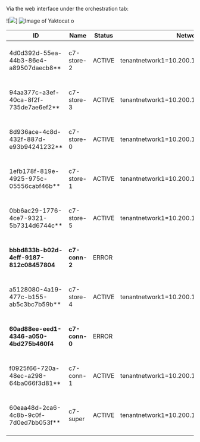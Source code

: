 Via the web interface under the orchestration tab:

![<img src="https://www.dropbox.com/s/2tlab463nrfe6uk/Screenshot%202017-08-15%2009.09.31.png?dl=0)">]
![Image of Yaktocat](https://octodex.github.com/images/yaktocat.png)
o

|ID                                       | Name           | Status | Networks                       | Image Name                                                 |
|------------------------------------------|----------------|--------|--------------------------------|------------------------------------------------------------
| 4d0d392d-55ea-44b3-86e4-a89507daecb8**   | c7-store-2     | ACTIVE | tenantnetwork1=10.200.125.188  | CentOS-7-x86_64-GenericCloud-1612 (CentOS7.3)              |
| 94aa377c-a3ef-40ca-8f2f-735de7ae6ef2**   | c7-store-3     | ACTIVE | tenantnetwork1=10.200.125.187  | CentOS-7-x86_64-GenericCloud-1612 (CentOS7.3)              | 
| 8d936ace-4c8d-432f-887d-e93b94241232**   | c7-store-0     | ACTIVE | tenantnetwork1=10.200.125.184  | CentOS-7-x86_64-GenericCloud-1612 (CentOS7.3)              |
| 1efb178f-819e-4925-975c-05556cabf46b**   | c7-store-1     | ACTIVE | tenantnetwork1=10.200.125.185  | CentOS-7-x86_64-GenericCloud-1612 (CentOS7.3)              |
| 0bb6ac29-1776-4ce7-9321-5b7314d6744c**   | c7-store-5     | ACTIVE | tenantnetwork1=10.200.125.182  | CentOS-7-x86_64-GenericCloud-1612 (CentOS7.3)              |
| **bbbd833b-b02d-4eff-9187-812c08457804** | **c7-conn-2**  | ERROR  |                                | CentOS-7-x86_64-GenericCloud-1612 (CentOS7.3)              |
| a5128080-4a19-477c-b155-ab5c3bc7b59b**   | c7-store-4     | ACTIVE | tenantnetwork1=10.200.125.179  | CentOS-7-x86_64-GenericCloud-1612 (CentOS7.3)              |
| **60ad88ee-eed1-4346-a050-4bd275b460f4** | **c7-conn-0**  | ERROR  |                                | CentOS-7-x86_64-GenericCloud-1612 (CentOS7.3)              |
| f0925f66-720a-48ec-a298-64ba066f3d81**   | c7-conn-1      | ACTIVE | tenantnetwork1=10.200.125.178  | CentOS-7-x86_64-GenericCloud-1612 (CentOS7.3)              |
| 60eaa48d-2ca6-4c8b-9c0f-7d0ed7bb053f**   | c7-super       | ACTIVE | tenantnetwork1=10.200.125.176,217.182.11.73 | CentOS-7-x86_64-GenericCloud-1612 (CentOS7.3) |

